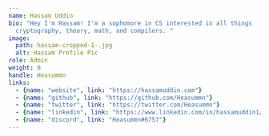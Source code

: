 ```yaml
---
name: Hassam Uddin
bio: "Hey I'm Hassam! I'm a sophomore in CS interested in all things
  cryptography, theory, math, and compilers. "
image:
  path: hassam-cropped-1-.jpg
  alt: Hassam Profile Pic
role: Admin
weight: 0
handle: Heasummn
links:
  - {name: "website", link: "https://hassamuddin.com"}
  - {name: "github", link: "https://github.com/Heasummn"}
  - {name: "twitter", link: "https://twitter.com/Heasummn"}
  - {name: "linkedin", link: "https://www.linkedin.com/in/hassamuddin1/"}
  - {name: "discord", link: "Heasummn#6757"}
---
```

